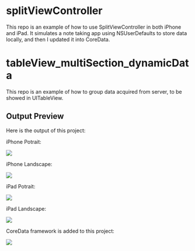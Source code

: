 # splitViewController
This repo is an example of how to use SplitViewController in both iPhone and iPad. It simulates a note taking app using NSUserDefaults to store data locally, and then I updated it into CoreData.

# tableView_multiSection_dynamicData
This repo is an example of how to group data acquired from server, to be showed in UITableView.

## Output Preview
Here is the output of this project:

iPhone Potrait:

![](http://luthfifr.com/buku_ios_101/gif/splitViewController/splitViewController_iPhone_Potrait.gif)

iPhone Landscape:

![](http://luthfifr.com/buku_ios_101/gif/splitViewController/splitViewController_iPhone_Landscape.gif)

iPad Potrait:

![](http://luthfifr.com/buku_ios_101/gif/splitViewController/splitViewController_iPad_Potrait.gif)

iPad Landscape:

![](http://luthfifr.com/buku_ios_101/gif/splitViewController/splitViewController_iPad_Landscape.gif)

CoreData framework is added to this project:

![](http://luthfifr.com/buku_ios_101/gif/splitViewController/splitViewController_coreData.gif)
